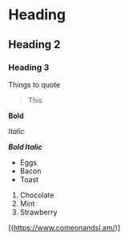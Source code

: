 # Heading
## Heading 2
### Heading 3

Things to quote
> This

**Bold**

*Italic*

_**Bold Italic**_

* Eggs
* Bacon
* Toast

1. Chocolate
2. Mint
3. Strawberry

[(https://www.comeonandsl.am/)]
